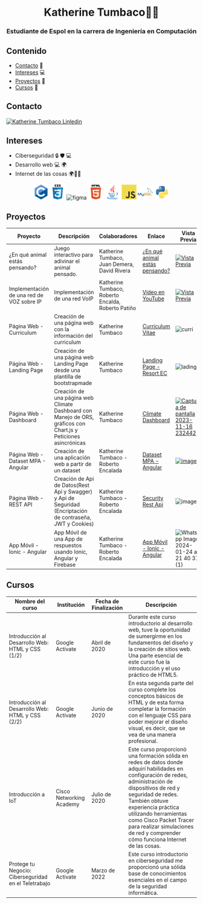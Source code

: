 <h1 align="center"> Katherine Tumbaco🙋‍♀️ </h1>
<h3 align="center">
  Estudiante de Espol en la carrera de Ingeniería en Computación
</h3>

## Contenido
* [Contacto](#contacto) 📁
* [Intereses](#intereses) 💻
* [Proyectos](#proyectos) 📁
* [Cursos](#cursos) 📖


## Contacto

<p align="left">
<a href="https://www.linkedin.com/in/katumbac/" target="blank"><img align="center" src="https://raw.githubusercontent.com/rahuldkjain/github-profile-readme-generator/master/src/images/icons/Social/linked-in-alt.svg" alt="Katherine Tumbaco Linledin" height="30" width="40" /></a>
</p>

## Intereses

* Ciberseguridad 🔒 🛡️ 💻
* Desarrollo web 💻 🌍
* Internet de las cosas 🌍📡🌐

<p align="center"> 
  <img src="https://raw.githubusercontent.com/devicons/devicon/master/icons/c/c-original.svg" alt="c" width="40" height="40"/> 
  <img src="https://raw.githubusercontent.com/devicons/devicon/master/icons/css3/css3-original-wordmark.svg" alt="css3" width="40" height="40"/> 
  <img src="https://www.vectorlogo.zone/logos/figma/figma-icon.svg" alt="figma" width="40" height="40"/> 
  <img src="https://raw.githubusercontent.com/devicons/devicon/master/icons/html5/html5-original-wordmark.svg" alt="html5" width="40" height="40"/> 
  <img src="https://raw.githubusercontent.com/devicons/devicon/master/icons/java/java-original.svg" alt="java" width="40" height="40"/>
  <img src="https://raw.githubusercontent.com/devicons/devicon/master/icons/javascript/javascript-original.svg" alt="javascript" width="40" height="40"/> 
  <img src="https://raw.githubusercontent.com/devicons/devicon/master/icons/mysql/mysql-original-wordmark.svg" alt="mysql" width="40" height="40"/>
  <img src="https://raw.githubusercontent.com/devicons/devicon/master/icons/python/python-original.svg" alt="python" width="40" height="40"/> 
</p>



## Proyectos

  | Proyecto | Descripción | Colaboradores | Enlace | Vista Previa |
  |----------|-------------|---------------|--------|--------------|
  | ¿En qué animal estás pensando? | Juego interactivo para adivinar el animal pensado. | Katherine Tumbaco, Juan Demera, David Rivera | [¿En qué animal estás pensando?](https://github.com/katumbac/Proyecto06_ED_P2.git) | [![Vista Previa](https://github.com/katumbac/katumbac/assets/93357018/baf46b1a-ca6e-45a8-b1e0-9a407fa9af41)](https://github.com/katumbac/Proyecto06_ED_P2) |
  | Implementación de una red de VOZ sobre IP | Implementación de una red VoIP | Katherine Tumbaco, Roberto Encalda, Roberto Patiño | [Vídeo en YouTube](https://youtu.be/ipC09Juz4-k?si=E6_pUEa8MS9ACOXc) | [![Vista Previa](https://github.com/katumbac/katumbac/assets/93357018/90cfb95f-14a6-4ad7-acc1-c8f6baea9c1c)](https://youtu.be/ipC09Juz4-k?si=E6_pUEa8MS9ACOXc) |
  | Página Web - Curriculum | Creación de una página web con la información del curriculum | Katherine Tumbaco  | [Curriculum Vitae](https://katumbac.github.io/curriculum/) |  ![curri](https://github.com/katumbac/katumbac/assets/93357018/391a743e-5ce4-4f86-aa17-a27c970c2274) |
  | Página Web - Landing Page | Creación de una página web Landing Page desde una plantilla de bootstrapmade | Katherine Tumbaco  | [Landing Page - Resort EC](https://katumbac.github.io/landing/) |  ![lading](https://github.com/katumbac/katumbac/assets/93357018/3609f709-7a3e-42bb-a55c-60d5312372f5)|
  | Página Web - Dashboard | Creación de una página web Climate Dashboard con Manejo de ORS, gráficos con Chart.js y  Peticiones asincrónicas | Katherine Tumbaco |[Climate Dashboard](https://github.com/RobertoEncalada/mpa.git) | [![Captura de pantalla 2023-11-16 232442](https://github.com/katumbac/katumbac/assets/93357018/18984200-c3fd-44f6-9d0e-5b64b667323f)](https://robertoencalada.github.io/mpa/#/) |
  | Página Web - Dataset MPA - Angular |  Creación de una aplicación web a partir de un dataset  | Katherine Tumbaco - Roberto Encalada|[Dataset MPA - Angular](https://github.com/RobertoEncalada/mpa) | [![image](https://github.com/katumbac/katumbac/assets/93357018/38f00854-2cbd-4d16-8fe0-0e15eb9360c3)](https://robertoencalada.github.io/mpa/#/)  | 
   | Página Web - REST API |  Creación de Api de Datos(Rest Api y Swagger) y Api de Seguridad (Encriptación de contraseña, JWT y Cookies) | Katherine Tumbaco - Roberto Encalada|[Security](https://github.com/RobertoEncalada/security) [Rest Api](https://github.com/RobertoEncalada/rest_api) |![image](https://github.com/katumbac/katumbac/assets/93357018/70e2b6fb-3a6f-494a-9d75-f77f1817ac2c) |
  | App Móvil - Ionic - Angular| App Móvil de una App de respuestos usando Ionic, Angular y Firebase | Katherine Tumbaco - Roberto Encalada| [App Móvil - Ionic - Angular](https://github.com/katumbac/hybrid)| ![WhatsApp Image 2024-01-24 at 21 40 37 (1)](https://github.com/katumbac/katumbac/assets/93357018/9c931b2b-bbe3-4030-b1da-0aefeab89387) | 
  
## Cursos

| Nombre del curso | Institución | Fecha de Finalización  | Descripción | 
| ------------- | ------------- | ------------- | ------------- |
| Introducción al Desarrollo Web: HTML y CSS (1/2)  | Google Actívate | Abril de 2020 | Durante este curso introductorio al desarrollo web, tuve la oportunidad de sumergirme en los fundamentos del diseño y la creación de sitios web. Una parte esencial de este curso fue la introducción y el uso práctico de HTML5. |
| Introducción al Desarrollo Web: HTML y CSS (2/2)  | Google Actívate | Junio de 2020 | En esta segunda parte del curso complete los conceptos básicos de HTML y de esta forma completar la formación con el lenguaje CSS para poder mejorar el diseño visual, es decir, que se vea de una manera profesional.|
| Introducción a IoT | Cisco Networking Academy | Julio de 2020 | Este curso proporcionó una formación sólida en redes de datos donde adquirí habilidades en configuración de redes, administración de dispositivos de red y seguridad de redes. También obtuve experiencia práctica utilizando herramientas como Cisco Packet Tracer para realizar simulaciones de red y comprender cómo funciona Internet de las cosas.|
| Protege tu Negocio: Ciberseguridad en el Teletrabajo | Google Actívate | Marzo de 2022 | Este curso introductorio en ciberseguridad me proporcionó una sólida base de conocimientos esenciales en el campo de la seguridad informática.|
  


